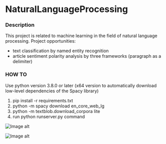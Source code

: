 # NaturalLanguageProcessing


### Description
This project is related to machine learning in the field of natural language processing.
Project opportunities:
- text classification by named entity recognition
- article sentiment polarity analysis by three frameworks (paragraph as a delimiter) 

### HOW TO
Use python version 3.8.0 or later (x64 version to automatically download low-level dependencies of the Spacy library)
1. pip install -r requirements.txt
2. python -m spacy download en_core_web_lg
3. python -m textblob.download_corpora lite
4. run python runserver.py command 

![Image alt](https://github.com/archienapampe/ImageForProjects/raw/master/NaturalLanguageProcessing/rawdata.jpg)

![Image alt](https://github.com/archienapampe/ImageForProjects/raw/master/NaturalLanguageProcessing/result.jpg)
